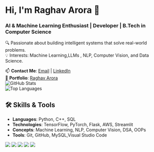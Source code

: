# Hi, I'm Raghav Arora 👋
###  AI & Machine Learning Enthusiast | Developer |  B.Tech in Computer Science 

🔍 Passionate about building intelligent systems that solve real-world problems.  
💡 Interests: Machine Learning,LLMs , NLP, Computer Vision, and Data Science.  

📫 **Contact Me**: [Email](mailto:rkinger2004@gmail.com) | 
[LinkedIn](https://www.linkedin.com/in/raghavarora14)  
💼 **Portfolio**: [Raghav Arora](https://github.com/RaghavArora14)  
![GitHub Stats](https://github-readme-stats.vercel.app/api?username=RaghavArora14&show_icons=true&theme=dark)
<br>
![Top Languages](https://github-readme-stats.vercel.app/api/top-langs/?username=RaghavArora14&show_icons=true&theme=dark)

## 🛠️ Skills & Tools
- **Languages**: Python, C++, SQL  
- **Technologies**: TensorFlow, PyTorch, Flask, AWS, Streamlit  
- **Concepts**: Machine Learning, NLP, Computer Vision, DSA, OOPs  
- **Tools**: Git, GitHub, MySQL,Visual Studio Code

<p align="left">
  <img src="https://img.shields.io/badge/Python-3776AB?style=for-the-badge&logo=python&logoColor=white" />
  <img src="https://img.shields.io/badge/TensorFlow-FF6F00?style=for-the-badge&logo=tensorflow&logoColor=white" />
  <img src="https://img.shields.io/badge/PyTorch-EE4C2C?style=for-the-badge&logo=pytorch&logoColor=white" />
  <img src="https://img.shields.io/badge/Flask-000000?style=for-the-badge&logo=flask&logoColor=white" />
  <img src="https://img.shields.io/badge/SQL-4479A1?style=for-the-badge&logo=MySQL&logoColor=white" />
</p>
